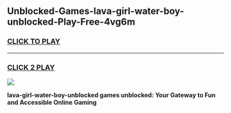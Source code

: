 
## Unblocked-Games-lava-girl-water-boy-unblocked-Play-Free-4vg6m
<h3>
<a href="https://premium76.site?title=lava-girl-water-boy-unblocked&ref=23A">CLICK TO PLAY</a></h3>
<hr>

<h3>
<a href="https://premium76.site?title=lava-girl-water-boy-unblocked&ref=23A">CLICK 2 PLAY</a>
  
</h3>

<a href="https://premium76.site?title=lava-girl-water-boy-unblocked&ref=23A"><img src="https://clearcache.store/games.png"></a>


**lava-girl-water-boy-unblocked games unblocked: Your Gateway to Fun and Accessible Online Gaming**
